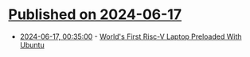# [Published on 2024-06-17](index.md)

* [2024-06-17, 00:35:00](https://soylentnews.org/article.pl?sid=24/06/15/1537257&from=rss) - [World's First Risc-V Laptop Preloaded With Ubuntu](https://soylentnews.org/article.pl?sid=24/06/15/1537257&from=rss)
